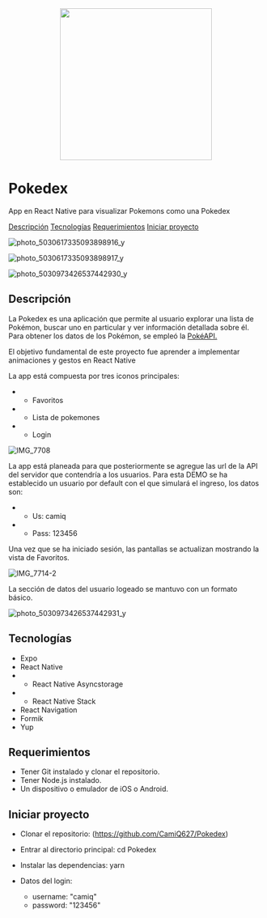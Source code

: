 <div id="header" align="center">
  <img decoding="async" src="https://upload.wikimedia.org/wikipedia/commons/thumb/9/98/International_Pok%C3%A9mon_logo.svg/2560px-International_Pok%C3%A9mon_logo.svg.png" width="300"/>
</div>

# Pokedex
App en React Native para visualizar Pokemons como una Pokedex

[Descripción](#descripción)    [Tecnologías](#tecnologías)    [Requerimientos](#requerimientos)    [Iniciar proyecto](#iniciar-proyecto)

![photo_5030617335093898916_y](https://github.com/user-attachments/assets/bec508d7-9294-4031-b839-6a794656d74c)

![photo_5030617335093898917_y](https://github.com/user-attachments/assets/02b36f63-b09b-42fb-9c19-4ffe1c12ed6f)

![photo_5030973426537442930_y](https://github.com/user-attachments/assets/cd63b258-bb21-4df8-bd30-2e609c15945c)


## Descripción

La Pokedex es una aplicación que permite al usuario explorar una lista de Pokémon, buscar uno en particular y ver información detallada sobre él. Para obtener los datos de los Pokémon, se empleó la <a href="https://pokeapi.co/#google_vignette">PokéAPI.</a>

El objetivo fundamental de este proyecto fue aprender a implementar animaciones y gestos en React Native


La app está compuesta por tres iconos principales:
* * Favoritos
* * Lista de pokemones
* * Login

![IMG_7708](https://github.com/user-attachments/assets/5bd3a8b3-aa3e-4242-8226-c24b966833a0)

La app está planeada para que posteriormente se agregue las url de la API del servidor que contendría a los usuarios.
Para esta DEMO se ha establecido un usuario por default con el que simulará el ingreso, los datos son:
* * Us: camiq
* * Pass: 123456

Una vez que se ha iniciado sesión, las pantallas se actualizan mostrando la vista de Favoritos.
    
 ![IMG_7714-_2_](https://github.com/user-attachments/assets/8e21f0bb-dff0-4538-a0f4-5eba6bcd22c5)


La sección de datos del usuario logeado se mantuvo con un formato básico.

![photo_5030973426537442931_y](https://github.com/user-attachments/assets/18fec6ea-8a76-472a-a095-13c560a7f9fe)



## Tecnologías

* Expo
* React Native
* * React Native Asyncstorage
* * React Native Stack
* React Navigation
* Formik
* Yup


## Requerimientos
* Tener Git instalado y clonar el repositorio.
* Tener Node.js instalado.
* Un dispositivo o emulador de iOS o Android.

## Iniciar proyecto
  - Clonar el repositorio:
   (https://github.com/CamiQ627/Pokedex)

  - Entrar al directorio principal:
   cd Pokedex
  
  - Instalar las dependencias:
   yarn

  - Datos del login:
    * username: "camiq"
    * password: "123456"





